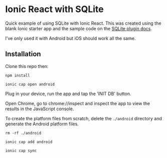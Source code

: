# Ionic React with SQLite

Quick example of using SQLite with Ionic React. This was created using the blank Ionic starter app and the sample code on the [SQLite plugin docs](https://ionicframework.com/docs/native/sqlite).

I've only used it with Android but iOS should work all the same.

## Installation

Clone this repo then:

`npm install`

`ionic cap open android`

Plug in your device, run the app and tap the 'INIT DB' button.

Open Chrome, go to chrome://inspect and inspect the app to view the results in the JavaScript console.

To create the platform files from scratch, delete the `./android` directory and generate the Android platform files.

`rm -rf ./android`

`ionic cap add android`

`ionic cap sync`